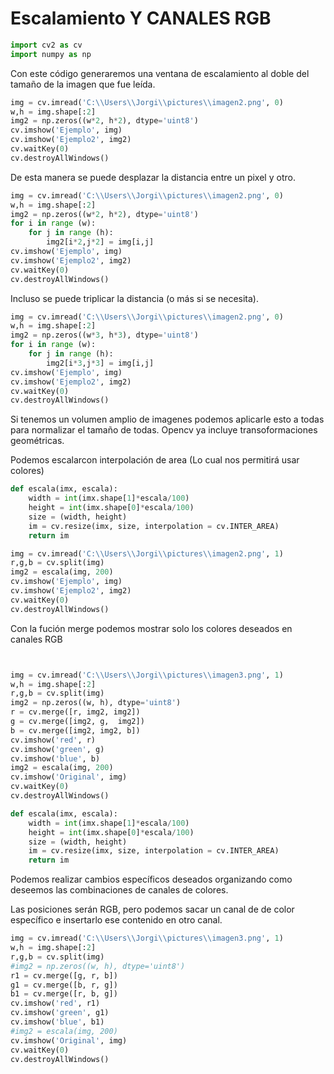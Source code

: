 # Escalamiento Y CANALES RGB


```python
import cv2 as cv
import numpy as np
```

Con este código generaremos una ventana de escalamiento al doble del tamaño de la imagen que fue leída.


```python
img = cv.imread('C:\\Users\\Jorgi\\pictures\\imagen2.png', 0)
w,h = img.shape[:2]
img2 = np.zeros((w*2, h*2), dtype='uint8')
cv.imshow('Ejemplo', img)
cv.imshow('Ejemplo2', img2)     
cv.waitKey(0)
cv.destroyAllWindows()
```

De esta manera se puede desplazar la distancia entre un pixel y otro.


```python
img = cv.imread('C:\\Users\\Jorgi\\pictures\\imagen2.png', 0)
w,h = img.shape[:2]
img2 = np.zeros((w*2, h*2), dtype='uint8')
for i in range (w):
    for j in range (h):
        img2[i*2,j*2] = img[i,j]
cv.imshow('Ejemplo', img)
cv.imshow('Ejemplo2', img2)     
cv.waitKey(0)
cv.destroyAllWindows()
```

Incluso se puede triplicar la distancia (o más si se necesita).


```python
img = cv.imread('C:\\Users\\Jorgi\\pictures\\imagen2.png', 0)
w,h = img.shape[:2]
img2 = np.zeros((w*3, h*3), dtype='uint8')
for i in range (w):
    for j in range (h):
        img2[i*3,j*3] = img[i,j]
cv.imshow('Ejemplo', img)
cv.imshow('Ejemplo2', img2)     
cv.waitKey(0)
cv.destroyAllWindows()
```

Si tenemos un volumen amplio de imagenes podemos aplicarle esto a todas para normalizar el tamaño de todas. Opencv ya incluye transoformaciones geométricas.

Podemos escalarcon interpolación de area (Lo cual nos permitirá usar colores)


```python
def escala(imx, escala):
    width = int(imx.shape[1]*escala/100)
    height = int(imx.shape[0]*escala/100)
    size = (width, height)
    im = cv.resize(imx, size, interpolation = cv.INTER_AREA)
    return im

img = cv.imread('C:\\Users\\Jorgi\\pictures\\imagen2.png', 1)
r,g,b = cv.split(img)
img2 = escala(img, 200)
cv.imshow('Ejemplo', img)
cv.imshow('Ejemplo2', img2)  
cv.waitKey(0)
cv.destroyAllWindows()
```

Con la fución merge podemos mostrar solo los colores deseados en canales RGB


```python


img = cv.imread('C:\\Users\\Jorgi\\pictures\\imagen3.png', 1)
w,h = img.shape[:2]
r,g,b = cv.split(img)
img2 = np.zeros((w, h), dtype='uint8')
r = cv.merge([r, img2, img2])
g = cv.merge([img2, g,  img2])
b = cv.merge([img2, img2, b])
cv.imshow('red', r)
cv.imshow('green', g)
cv.imshow('blue', b)
img2 = escala(img, 200)
cv.imshow('Original', img)
cv.waitKey(0)
cv.destroyAllWindows()
```


```python
def escala(imx, escala):
    width = int(imx.shape[1]*escala/100)
    height = int(imx.shape[0]*escala/100)
    size = (width, height)
    im = cv.resize(imx, size, interpolation = cv.INTER_AREA)
    return im
```

Podemos realizar cambios específicos deseados organizando como deseemos las combinaciones de canales de colores.

Las posiciones serán  RGB, pero podemos sacar un canal de de color específico e insertarlo ese contenido en otro canal.


```python
img = cv.imread('C:\\Users\\Jorgi\\pictures\\imagen3.png', 1)
w,h = img.shape[:2]
r,g,b = cv.split(img)
#img2 = np.zeros((w, h), dtype='uint8')
r1 = cv.merge([g, r, b])
g1 = cv.merge([b, r, g])
b1 = cv.merge([r, b, g])
cv.imshow('red', r1)
cv.imshow('green', g1)
cv.imshow('blue', b1)
#img2 = escala(img, 200)
cv.imshow('Original', img)
cv.waitKey(0)
cv.destroyAllWindows()
```


```python

```
